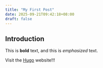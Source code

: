 ```yaml
---
title: "My First Post"
date: 2025-09-21T09:42:18+08:00
draft: false
---
```


## Introduction

This is **bold** text, and this is *emphasized* text.

Visit the [Hugo](https://gohugo.io) website!!!

